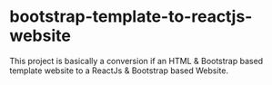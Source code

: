 # bootstrap-template-to-reactjs-website
This project is basically a conversion if an HTML &amp; Bootstrap based template website to a ReactJs &amp; Bootstrap based Website.

